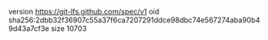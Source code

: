 version https://git-lfs.github.com/spec/v1
oid sha256:2dbb32f36907c55a37f6ca7207291ddce98dbc74e567274aba90b49d43a7cf3e
size 10703
